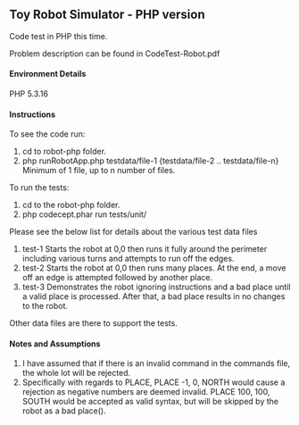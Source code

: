 ## Toy Robot Simulator - PHP version

Code test in PHP this time.

Problem description can be found in CodeTest-Robot.pdf

#### Environment Details

PHP 5.3.16

#### Instructions

To see the code run:

1. cd to robot-php folder.
2. php runRobotApp.php testdata/file-1 {testdata/file-2 .. testdata/file-n} Minimum of 1 file, up to n number of files.

To run the tests:
1. cd to the robot-php folder.
2. php codecept.phar run tests/unit/ 

Please see the below list for details about the various test data files

1. test-1 Starts the robot at 0,0 then runs it fully around the perimeter including various turns and attempts to run off the edges.
1. test-2 Starts the robot at 0,0 then runs many places. At the end, a move off an edge is attempted followed by another place.
1. test-3 Demonstrates the robot ignoring instructions and a bad place until a valid place is processed. After that, a bad place results in no changes to the robot.

Other data files are there to support the tests.

#### Notes and Assumptions

1. I have assumed that if there is an invalid command in the commands file, the whole lot will be rejected.
1. Specifically with regards to PLACE, PLACE -1, 0, NORTH would cause a rejection as negative numbers are deemed invalid. PLACE 100, 100, SOUTH would be accepted as valid syntax, but will be skipped by the robot as a bad place().
